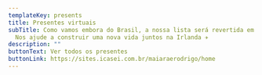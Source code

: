```yaml
---
templateKey: presents
title: Presentes virtuais
subTitle: Como vamos embora do Brasil, a nossa lista será revertida em dinheiro!
  Nos ajude a construir uma nova vida juntos na Irlanda ✈️
description: ""
buttonText: Ver todos os presentes
buttonLink: https://sites.icasei.com.br/maiaraerodrigo/home
---
```


